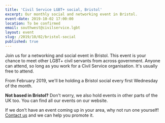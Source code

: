 ```yaml
---
title: 'Civil Service LGBT+ social, Bristol'
excerpt: Our monthly social and networking event in Bristol.
event-date: 2019-10-02 17:00:00
location: To be confirmed
email: southwest@civilservice.lgbt
layout: event
slug: /2019/10/02/bristol-social
published: true
---
```

Join us for a networking and social event in Bristol. This event is your chance to meet other LGBT+ civil servants from across government. Anyone can attend, so long as you work for a Civil Service organisation. It's usually free to attend.

From February 2019, we'll be holding a Bristol social every first Wednesday of the month.

**Not based in Bristol?** Don't worry, we also hold events in other parts of the UK too. You can find all our events on our website.

If we don't have an event coming up in your area, why not run one yourself! [Contact us](/about/contact-us/) and we can help you promote it.
